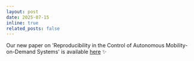 ```yaml
---
layout: post
date: 2025-07-15
inline: true
related_posts: false
---
```


Our new paper on 'Reproducibility in the Control of Autonomous Mobility-on-Demand Systems' is available [here](https://arxiv.org/abs/2506.07345) :sparkles:
